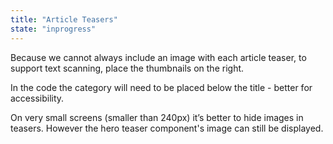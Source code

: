 ```yaml
---
title: "Article Teasers"
state: "inprogress"
---
```


Because we cannot always include an image with each article teaser, to support text scanning, place the thumbnails on the right.

In the code the category will need to be placed below the title - better for accessibility.

On very small screens (smaller than 240px) it’s better to hide images in teasers.
However the hero teaser component's image can still be displayed.
